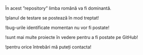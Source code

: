 În acest ”repository” limba română va fi dominantă.

!planul de testare se postează în mod treptat!

!bug-urile identificate momentan nu vor fi postate!

!sunt mai multe proiecte în vedere pentru a fi postate pe GitHub!

!pentru orice întrebări mă puteți contacta!

